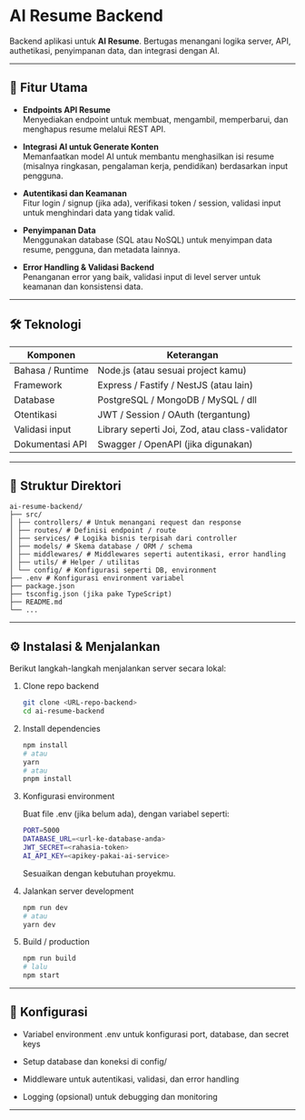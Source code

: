 # AI Resume Backend

Backend aplikasi untuk **AI Resume**. Bertugas menangani logika server, API, authetikasi, penyimpanan data, dan integrasi dengan AI.

---

## 🚀 Fitur Utama

- **Endpoints API Resume**  
  Menyediakan endpoint untuk membuat, mengambil, memperbarui, dan menghapus resume melalui REST API.

- **Integrasi AI untuk Generate Konten**  
  Memanfaatkan model AI untuk membantu menghasilkan isi resume (misalnya ringkasan, pengalaman kerja, pendidikan) berdasarkan input pengguna.

- **Autentikasi dan Keamanan**  
  Fitur login / signup (jika ada), verifikasi token / session, validasi input untuk menghindari data yang tidak valid.

- **Penyimpanan Data**  
  Menggunakan database (SQL atau NoSQL) untuk menyimpan data resume, pengguna, dan metadata lainnya.

- **Error Handling & Validasi Backend**  
  Penanganan error yang baik, validasi input di level server untuk keamanan dan konsistensi data.

---

## 🛠️ Teknologi

| Komponen        | Keterangan                            |
|------------------|-----------------------------------------|
| Bahasa / Runtime | Node.js (atau sesuai project kamu)     |
| Framework        | Express / Fastify / NestJS (atau lain) |
| Database         | PostgreSQL / MongoDB / MySQL / dll     |
| Otentikasi       | JWT / Session / OAuth (tergantung)     |
| Validasi input   | Library seperti Joi, Zod, atau class-validator |
| Dokumentasi API  | Swagger / OpenAPI (jika digunakan)     |

---

## 📂 Struktur Direktori

```
ai-resume-backend/
├── src/
│ ├── controllers/ # Untuk menangani request dan response
│ ├── routes/ # Definisi endpoint / route
│ ├── services/ # Logika bisnis terpisah dari controller
│ ├── models/ # Skema database / ORM / schema
│ ├── middlewares/ # Middlewares seperti autentikasi, error handling
│ ├── utils/ # Helper / utilitas
│ └── config/ # Konfigurasi seperti DB, environment
├── .env # Konfigurasi environment variabel
├── package.json
├── tsconfig.json (jika pake TypeScript)
├── README.md
└── ...
```


---

## ⚙️ Instalasi & Menjalankan

Berikut langkah-langkah menjalankan server secara lokal:

1. Clone repo backend  
   ```bash
   git clone <URL-repo-backend>
   cd ai-resume-backend
   ```

2. Install dependencies
   ```bash
   npm install
   # atau
   yarn
   # atau
   pnpm install
   ```

3. Konfigurasi environment

   Buat file .env (jika belum ada), dengan variabel seperti:

   ```bash
   PORT=5000
   DATABASE_URL=<url-ke-database-anda>
   JWT_SECRET=<rahasia-token>
   AI_API_KEY=<apikey-pakai-ai-service>
   ```

   Sesuaikan dengan kebutuhan proyekmu.

4. Jalankan server development

   ```bash
   npm run dev
   # atau
   yarn dev
   ```

5. Build / production

   ```bash
   npm run build
   # lalu
   npm start
   ```

---

## 🔧 Konfigurasi

- Variabel environment .env untuk konfigurasi port, database, dan secret keys

- Setup database dan koneksi di config/

- Middleware untuk autentikasi, validasi, dan error handling

- Logging (opsional) untuk debugging dan monitoring

---